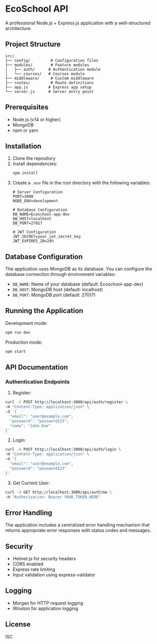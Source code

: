 # EcoSchool API

A professional Node.js + Express.js application with a well-structured architecture.

## Project Structure

```
src/
├── config/         # Configuration files
├── modules/        # Feature modules
│   ├── auth/      # Authentication module
│   └── courses/   # Courses module
├── middleware/     # Custom middleware
├── routes/         # Route definitions
├── app.js         # Express app setup
└── server.js      # Server entry point
```

## Prerequisites

- Node.js (v14 or higher)
- MongoDB
- npm or yarn

## Installation

1. Clone the repository
2. Install dependencies:
   ```bash
   npm install
   ```
3. Create a `.env` file in the root directory with the following variables:
   ```
   # Server Configuration
   PORT=3000
   NODE_ENV=development

   # Database Configuration
   DB_NAME=Ecoschool-app-dev
   DB_HOST=localhost
   DB_PORT=27017

   # JWT Configuration
   JWT_SECRET=your_jwt_secret_key
   JWT_EXPIRES_IN=24h
   ```

## Database Configuration

The application uses MongoDB as its database. You can configure the database connection through environment variables:

- `DB_NAME`: Name of your database (default: Ecoschool-app-dev)
- `DB_HOST`: MongoDB host (default: localhost)
- `DB_PORT`: MongoDB port (default: 27017)

## Running the Application

Development mode:
```bash
npm run dev
```

Production mode:
```bash
npm start
```

## API Documentation

### Authentication Endpoints

1. Register:
```bash
curl -X POST http://localhost:3000/api/auth/register \
-H "Content-Type: application/json" \
-d '{
  "email": "user@example.com",
  "password": "password123",
  "name": "John Doe"
}'
```

2. Login:
```bash
curl -X POST http://localhost:3000/api/auth/login \
-H "Content-Type: application/json" \
-d '{
  "email": "user@example.com",
  "password": "password123"
}'
```

3. Get Current User:
```bash
curl -X GET http://localhost:3000/api/auth/me \
-H "Authorization: Bearer YOUR_TOKEN_HERE"
```

## Error Handling

The application includes a centralized error handling mechanism that returns appropriate error responses with status codes and messages.

## Security

- Helmet.js for security headers
- CORS enabled
- Express rate limiting
- Input validation using express-validator

## Logging

- Morgan for HTTP request logging
- Winston for application logging

## License

ISC 